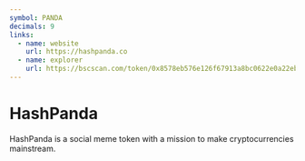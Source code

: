 ```yaml
---
symbol: PANDA
decimals: 9
links:
  - name: website
    url: https://hashpanda.co
  - name: explorer
    url: https://bscscan.com/token/0x8578eb576e126f67913a8bc0622e0a22eba0989a
---
```


# HashPanda

HashPanda is a social meme token with a mission to make cryptocurrencies mainstream.
